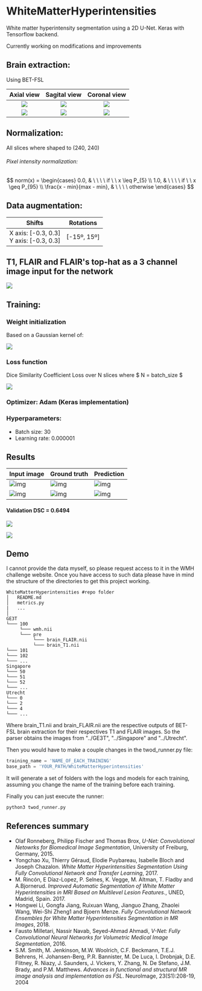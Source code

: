 

# WhiteMatterHyperintensities

White matter hyperintensity segmentation using a 2D U-Net. Keras with Tensorflow backend.

Currently working on modifications and improvements


## Brain extraction:

Using BET-FSL


Axial view             |  Sagital view          | Coronal view 
:-------------------------:|:-------------------------:|:-------------------------:
![](resources/T1_axial.png)  | ![](resources/T1_sagital.png) | ![](resources/T1_coronal.png) 
![](resources/brain_axial.png)  | ![](resources/brain_sagital.png) | ![](resources/brain_coronal.png) 



## Normalization:

All slices where shaped to (240, 240)

###### Pixel intensity normalization:

$$
norm(x) = 
			\begin{cases}				
				0.0, & \ \ \ \ if \ \  x \leq P_{5} \\
				1.0, & \ \ \ \ if \ \  x \geq P_{95} \\				
				\frac{x - min}{max - min}, & \ \ \ \ otherwise
			\end{cases}
$$



## Data augmentation:

| Shifts                                       | Rotations   |
| -------------------------------------------- | ----------- |
| X axis: [-0.3, 0.3]<br />Y axis: [-0.3, 0.3] | [-15º, 15º] |



## T1, FLAIR and FLAIR's top-hat as a 3 channel image input for the network

![](resources/four_images_1.png)

## Training:


### Weight initialization

Based on a Gaussian kernel of:

  ![](resources/formula_init.gif)


### Loss function

Dice Similarity Coefficient Loss over N slices where $ N = batch\_size  $



![](resources/formula_dice_loss.gif)




### Optimizer: Adam (Keras implementation)

### Hyperparameters:

- Batch size: 30
- Learning rate: 0.000001



## Results

| Input image                        | Ground truth                    | Prediction                           |
| ---------------------------------- | ------------------------------- | ------------------------------------ |
| ![img](resources/original_250.png) | ![img](resources/label_250.png) | ![img](resources/prediction_250.png) |
| ![img](resources/original_282.png) | ![img](resources/label_282.png) | ![img](resources/prediction_282.png) |



#### Validation DSC = 0.6494

![](resources/dice_train.png)

![](resources/dice_validation.png)



## Demo

I cannot provide the data myself, so please request access to it in the WMH challenge website. Once you have access to such data please have in mind the structure of the directories to get this project working.

```
WhiteMatterHyperintensities #repo folder
│   README.md
│   metrics.py
|   ...
│
GE3T
└─── 100
     └─── wmh.nii
     └─── pre
          └─── brain_FLAIR.nii
          └─── brain_T1.nii
└─── 101
└─── 102
└─── ...
Singapore
└─── 50
└─── 51
└─── 52
└─── ...
Utrecht
└─── 0
└─── 2
└─── 4
└─── ...
```

Where brain_T1.nii and brain_FLAIR.nii are the respective outputs of BET-FSL brain extraction for their respectives T1 and FLAIR images. So the parser obtains the images from "../GE3T", "../Singapore" and "../Utrecht".

Then you would have to make a couple changes in the twod_runner.py file:

```python
training_name = 'NAME_OF_EACH_TRAINING'
base_path = 'YOUR_PATH/WhiteMatterHyperintensities'
```



It will generate a set of folders with the logs and models for each training, assuming you change the name of the training before each training.

Finally you can just execute the runner:

```bash
python3 twod_runner.py
```



## References summary

- Olaf Ronneberg, Philipp Fischer and Thomas Brox, *U-Net: Convolutional Netowrks for Biomedical Image Segmentation*, University of Freiburg, Germany, 2015.
- Yongchao Xu, Thierry Géraud, Elodie Puybareau, Isabelle Bloch and Joseph Chazalon.
  *White Matter Hyperintensities Segmentation Using Fully Convolutional Network and Transfer Learning*, 2017.
- M. Rincón, E Díaz-Lopez, P. Selnes, K. Vegge, M. Altman, T. Fladby and A.Bjornerud.  *Improved Automatic Segmentation of White Matter Hyperintensities in MRI Based on Multilevel Lesion Features.*, UNED, Madrid, Spain. 2017.
- Hongwei Li, Gongfa Jiang, Ruixuan Wang, Jianguo Zhang, Zhaolei Wang, Wei-Shi Zheng1 and Bjoern Menze. *Fully Convolutional Network Ensembles for White Matter Hyperintensities Segmentation in MR Images*, 2018.
- Fausto Milletari, Nassir Navab, Seyed-Ahmad Ahmadi, *V-Net: Fully Convolutional Neural Networks for Volumetric Medical Image Segmentation*, 2016.
- S.M. Smith, M. Jenkinson, M.W. Woolrich, C.F. Beckmann, T.E.J. Behrens, H. Johansen-Berg, P.R. Bannister, M. De Luca, I. Drobnjak, D.E. Flitney, R. Niazy, J. Saunders, J. Vickers, Y. Zhang, N. De Stefano, J.M. Brady, and P.M. Matthews. *Advances in functional and structural MR image analysis and implementation as FSL*. NeuroImage, 23(S1):208-19, 2004